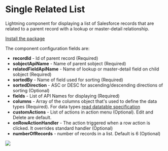 # Single Related List
Lightning component for displaying a list of Salesforce records that are related to a parent record with a lookup or master-detail relationship.

[Install the package](https://login.salesforce.com/packaging/installPackage.apexp?p0=04t6F000003i8BvQAI)

The component configuration fields are:
- **recordId** - Id of parent record (Required)
- **sobjectApiName** - Name of parent sobject (Required)
- **relatedFieldApiName** - Name of lookup or master-detail field on child sobject (Required)
- **sortedBy** - Name of field used for sorting (Required)
- **sortedDirection** -  ASC or DESC for ascending/descending directions of sorting (Optional)
- **fields** - List of API Names for displaying (Required)
- **columns** - Array of the columns object that's used to define the data types (Required). For data types [read datatable specification](https://developer.salesforce.com/docs/component-library/bundle/lightning:datatable/specification) 
- **customActions** - List of actions in action menu (Optional). Edit and Delete are default.
- **onRowActionHandler** - The action triggered when a row action is clicked. It overrides standard handler (Optional)
- **numberOfRecords** - number of records in a list. Default is 6 (Optional)

![](realtedList.gif)
